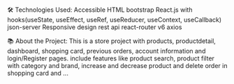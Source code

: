 🛠 Technologies Used:
Accessible HTML
bootstrap
React.js with hooks(useState, useEffect, useRef, useReducer, useContext, useCallback)
json-server
Responsive design
rest api
react-router v6
axios

📚 About the Project:
This is a store project with products, productdetail, dashboard, shopping card, previous orders, account information and login/Register pages.
include features like product search, product filter with category and brand, increase and decrease product and delete order in shopping card and ...
